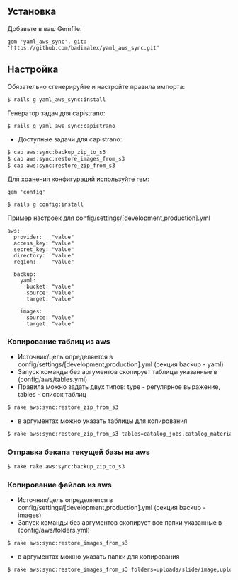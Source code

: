 ## Установка

Добавьте в ваш Gemfile:

    gem 'yaml_aws_sync', git: 'https://github.com/badimalex/yaml_aws_sync.git'

## Настройка

Обязательно сгенерируйте и настройте правила импорта:

```sh
$ rails g yaml_aws_sync:install
```

Генератор задач для capistrano:

```sh
$ rails g yaml_aws_sync:capistrano
```

- Доступные задачи для capistrano:

```sh
$ cap aws:sync:backup_zip_to_s3
$ cap aws:sync:restore_images_from_s3
$ cap aws:sync:restore_zip_from_s3
```

Для хранения конфигураций используйте гем:

    gem 'config'

```sh
$ rails g config:install
```

Пример настроек для config/settings/[development,production].yml

    aws:
      provider:   "value"
      access_key: "value"
      secret_key: "value"
      directory:  "value"
      region:     "value"

      backup:
        yaml:
          bucket: "value"
          source: "value"
          target: "value"

        images:
          source: "value"
          target: "value"

### Копирование таблиц из aws

- Источник/цель определяется в config/settings/[development,production].yml (секция backup - yaml)
- Запуск команды без аргументов скопирует таблицы указанные в (config/aws/tables.yml)
- Правила можно задать двух типов: type - регулярное выражение, tables - список таблиц

```sh
$ rake aws:sync:restore_zip_from_s3
```

- в аргументах можно указать таблицы для копирования

```sh
$ rake aws:sync:restore_zip_from_s3 tables=catalog_jobs,catalog_materials
```

### Отправка бэкапа текущей базы на aws

```sh
$ rake rake aws:sync:backup_zip_to_s3
```

### Копирование файлов из aws

- Источник/цель определяется в config/settings/[development,production].yml (секция backup - images)
- Запуск команды без аргументов скопирует все папки указанные в (config/aws/folders.yml)

```sh
$ rake aws:sync:restore_images_from_s3
```

- в аргументах можно указать папки для копирования

```sh
$ rake aws:sync:restore_images_from_s3 folders=uploads/slide/image,uploads/catalog/typical_work/image
```
